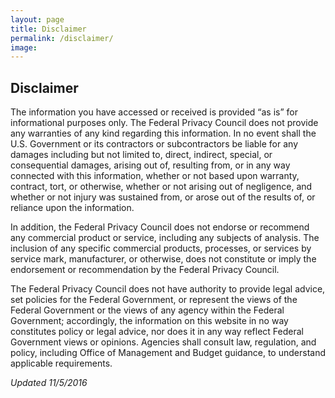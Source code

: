 ```yaml
---
layout: page
title: Disclaimer
permalink: /disclaimer/
image:
---
```

## Disclaimer

The information you have accessed or received is provided “as is” for informational purposes only.  The Federal Privacy Council does not provide any warranties of any kind regarding this information.  In no event shall the U.S. Government or its contractors or subcontractors be liable for any damages including but not limited to, direct, indirect, special, or consequential damages, arising out of, resulting from, or in any way connected with this information, whether or not based upon warranty, contract,  tort, or otherwise, whether or not arising out of negligence, and whether or not injury was sustained from, or arose out of the results of, or reliance upon the information.

In addition, the Federal Privacy Council does not endorse or recommend any commercial product or service, including any subjects of analysis.  The inclusion of any specific commercial products, processes, or services by service mark, manufacturer, or otherwise, does not constitute or imply the endorsement or recommendation by the Federal Privacy Council.

The Federal Privacy Council does not have authority to provide legal advice, set policies for the Federal Government, or represent the views of the Federal Government or the views of any agency within the Federal Government; accordingly, the information on this website in no way constitutes policy or legal advice, nor does it in any way reflect Federal Government views or opinions.  Agencies shall consult law, regulation, and policy, including Office of Management and Budget guidance, to understand applicable requirements.

_Updated 11/5/2016_
